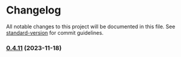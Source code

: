 # Changelog

All notable changes to this project will be documented in this file. See [standard-version](https://github.com/conventional-changelog/standard-version) for commit guidelines.

### [0.4.11](https://github.com/UnSetSoft/Ryunixjs/compare/v0.2.35...v0.4.11) (2023-11-18)
